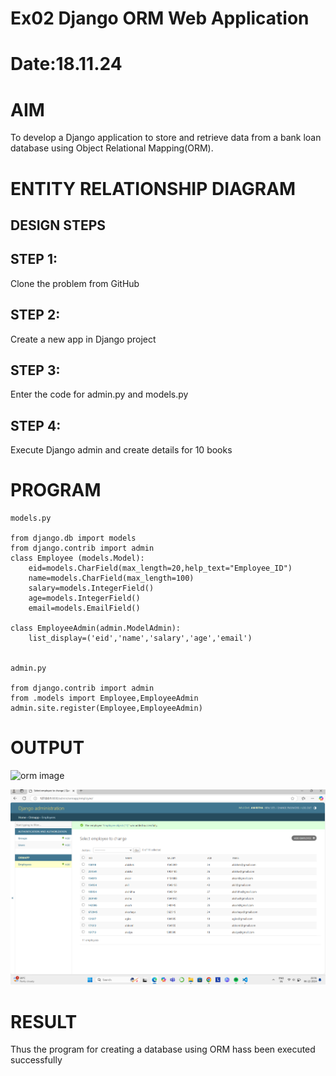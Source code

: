 # Ex02 Django ORM Web Application
# Date:18.11.24
# AIM
To develop a Django application to store and retrieve data from a bank loan database using Object Relational Mapping(ORM).

# ENTITY RELATIONSHIP DIAGRAM
## DESIGN STEPS
## STEP 1:
Clone the problem from GitHub

## STEP 2:
Create a new app in Django project

## STEP 3:
Enter the code for admin.py and models.py

## STEP 4:
Execute Django admin and create details for 10 books

# PROGRAM
```
models.py

from django.db import models
from django.contrib import admin
class Employee (models.Model):
    eid=models.CharField(max_length=20,help_text="Employee_ID")
    name=models.CharField(max_length=100)
    salary=models.IntegerField()
    age=models.IntegerField()
    email=models.EmailField()

class EmployeeAdmin(admin.ModelAdmin):
    list_display=('eid','name','salary','age','email')


admin.py

from django.contrib import admin
from .models import Employee,EmployeeAdmin
admin.site.register(Employee,EmployeeAdmin)

```
# OUTPUT

![orm image](https://github.com/user-attachments/assets/d8cf4701-b005-4b56-b5c1-654804866d0e)


![alt text](<Screenshot 2024-12-06 225153.png>)

# RESULT
Thus the program for creating a database using ORM hass been executed successfully
